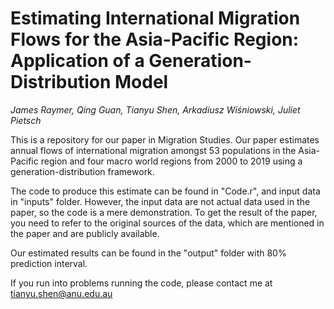 # Estimating International Migration Flows for the Asia-Pacific Region: Application of a Generation-Distribution Model
*James Raymer,  Qing Guan,  Tianyu Shen,  Arkadiusz Wiśniowski, Juliet Pietsch* 

This is a repository for our paper in Migration Studies. Our paper estimates annual flows of international migration amongst 53 populations in the Asia-Pacific region and four macro world regions from 2000 to 2019 using a generation-distribution framework. 

The code to produce this estimate can be found in "Code.r", and input data in "inputs" folder. However, the input data are not actual data used in the paper, so the code is a mere demonstration. To get the result of the paper, you need to refer to the original sources of the data, which are mentioned in the paper and are publicly available.

Our estimated results can be found in the "output" folder with 80% prediction interval. 

If you run into problems running the code, please contact me at tianyu.shen@anu.edu.au
